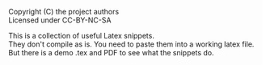 Copyright (C) the project authors<br>
Licensed under CC-BY-NC-SA<br>

This is a collection of useful Latex snippets.<br>
They don't compile as is. You need to paste them into a working latex file.<br>
But there is a demo .tex and PDF to see what the snippets do. <br>
